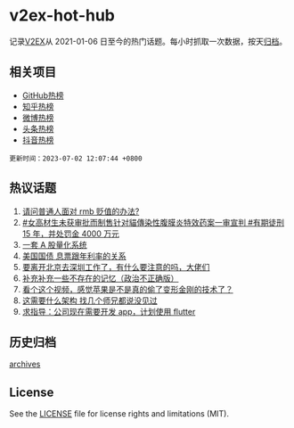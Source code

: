 # v2ex-hot-hub

 记录[V2EX](https://www.v2ex.com/)从 2021-01-06 日至今的热门话题。每小时抓取一次数据，按天[归档](archives)。
 
 ## 相关项目

- [GitHub热榜](https://github.com/snaildev/github-hot-hub)
- [知乎热榜](https://github.com/snaildev/zhihu-hot-hub)
- [微博热榜](https://github.com/snaildev/weibo-hot-hub)
- [头条热榜](https://github.com/snaildev/toutiao-hot-hub)
- [抖音热榜](https://github.com/snaildev/douyin-hot-hub)


 `更新时间：2023-07-02 12:07:44 +0800`

## 热议话题

1. [请问普通人面对 rmb 贬值的办法?](https://www.v2ex.com/t/953320)
1. [#女高材生未获审批而制售针对貓傳染性腹膜炎特效药案一审宣判 #有期徒刑 15 年，并处罚金 4000 万元](https://www.v2ex.com/t/953333)
1. [一套 A 股量化系统](https://www.v2ex.com/t/953256)
1. [美国国债 息票跟年利率的关系](https://www.v2ex.com/t/953233)
1. [要离开北京去深圳工作了，有什么要注意的吗，大佬们](https://www.v2ex.com/t/953258)
1. [补充补充一些不存在的记忆（政治不正确版）](https://www.v2ex.com/t/953346)
1. [看个这个视频，感觉苹果是不是真的偷了变形金刚的技术了？](https://www.v2ex.com/t/953297)
1. [这需要什么架构 找几个师兄都说没见过](https://www.v2ex.com/t/953239)
1. [求指导：公司现在需要开发 app，计划使用 flutter](https://www.v2ex.com/t/953342)

## 历史归档

[archives](archives)

## License

See the [LICENSE](LICENSE) file for license rights and limitations (MIT).
